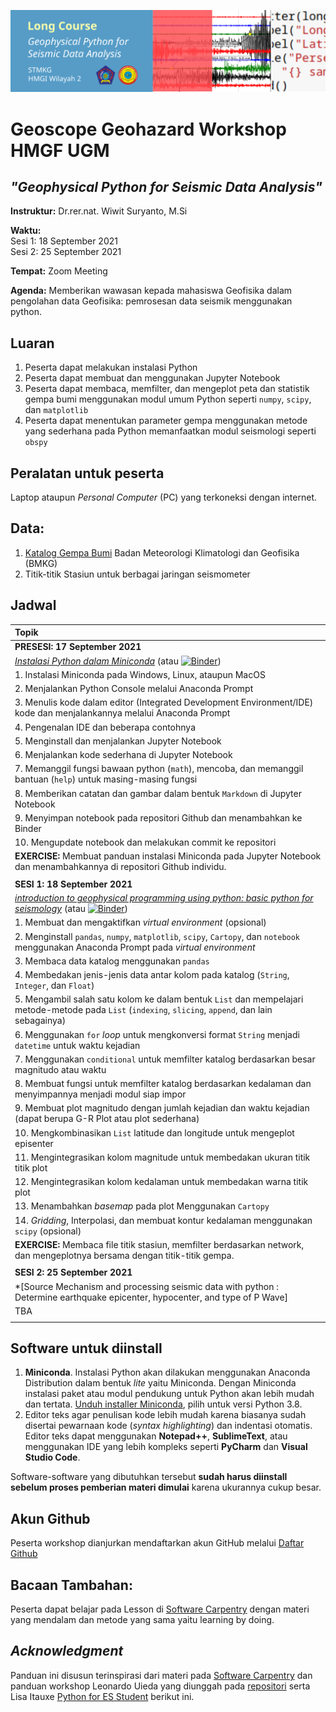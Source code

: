 ![header_image](./figures/longcourse_header_cropped_sm.png)
# Geoscope Geohazard Workshop HMGF UGM
## *"Geophysical Python for Seismic Data Analysis"*

**Instruktur:**
Dr.rer.nat. Wiwit Suryanto, M.Si



**Waktu:**  
Sesi 1: 18 September 2021  
Sesi 2: 25 September 2021  

**Tempat:**
Zoom Meeting

**Agenda:**
Memberikan wawasan kepada mahasiswa Geofisika dalam pengolahan data Geofisika: pemrosesan data seismik menggunakan python.

## Luaran
1. Peserta dapat melakukan instalasi Python
2. Peserta dapat membuat dan menggunakan Jupyter Notebook
3. Peserta dapat membaca, memfilter, dan mengeplot peta dan statistik gempa bumi menggunakan modul umum Python seperti `numpy`, `scipy`, dan `matplotlib`
4. Peserta dapat menentukan parameter gempa menggunakan metode yang sederhana pada Python memanfaatkan modul seismologi seperti `obspy`

## Peralatan untuk peserta
Laptop ataupun *Personal Computer* (PC) yang terkoneksi dengan internet.

## Data:
1. [Katalog Gempa Bumi](https://github.com/anangsahroni/geoscope-geohazard-workshop/blob/main/data/demo_data_BMKG_Mamuju.csv) Badan Meteorologi Klimatologi dan Geofisika (BMKG)
2. Titik-titik Stasiun untuk berbagai jaringan seismometer

## Jadwal
| **Topik** |
|:-----------|
| **PRESESI: 17 September 2021** |
| *[Instalasi Python dalam Miniconda](https://nbviewer.jupyter.org/github/anangsahroni/geoscope-geohazard-workshop/blob/main/1_Instalasi_Python_dalam_Miniconda.ipynb)* (atau [![Binder](https://mybinder.org/badge_logo.svg)](https://mybinder.org/v2/gh/anangsahroni/geoscope-geohazard-workshop/HEAD))|
| 1. Instalasi Miniconda pada Windows, Linux, ataupun MacOS |  
| 2. Menjalankan Python Console melalui Anaconda Prompt |  
| 3. Menulis kode dalam editor (Integrated Development Environment/IDE) kode dan menjalankannya melalui Anaconda Prompt
| 4. Pengenalan IDE dan beberapa contohnya
| 5. Menginstall dan menjalankan Jupyter Notebook
| 6. Menjalankan kode sederhana di Jupyter Notebook
| 7. Memanggil fungsi bawaan python (`math`), mencoba, dan memanggil bantuan (`help`) untuk masing-masing fungsi
| 8. Memberikan catatan dan gambar dalam bentuk `Markdown` di Jupyter Notebook
| 9. Menyimpan notebook pada repositori Github dan menambahkan ke Binder
| 10. Mengupdate notebook dan melakukan commit ke repositori
| **EXERCISE:** Membuat panduan instalasi Miniconda pada Jupyter Notebook dan menambahkannya di repositori Github individu. |
||
| **SESI 1: 18 September 2021** |
| *[introduction to geophysical programming using python: basic python for seismology](https://nbviewer.jupyter.org/github/anangsahroni/geoscope-geohazard-workshop/blob/main/2_Materi_Dasar_Python.ipynb)* (atau [![Binder](https://mybinder.org/badge_logo.svg)](https://mybinder.org/v2/gh/anangsahroni/geoscope-geohazard-workshop/HEAD))|
| 1. Membuat dan mengaktifkan *virtual environment* (opsional) |
| 2. Menginstall `pandas`, `numpy`, `matplotlib`, `scipy`, `Cartopy`, dan `notebook` menggunakan Anaconda Prompt pada *virtual environment* |
| 3. Membaca data katalog menggunakan `pandas` |
| 4. Membedakan jenis-jenis data antar kolom pada katalog (`String`, `Integer`, dan `Float`) |
| 5. Mengambil salah satu kolom ke dalam bentuk `List` dan mempelajari metode-metode pada `List` (`indexing`, `slicing`, `append`, dan lain sebagainya) |
| 6. Menggunakan `for` *loop* untuk mengkonversi format `String` menjadi `datetime` untuk waktu kejadian |
| 7. Menggunakan `conditional` untuk memfilter katalog berdasarkan besar magnitudo atau waktu |
| 8. Membuat fungsi untuk memfilter katalog berdasarkan kedalaman dan menyimpannya menjadi modul siap impor |
| 9. Membuat plot magnitudo dengan jumlah kejadian dan waktu kejadian (dapat berupa G-R Plot atau plot sederhana) |
| 10. Mengkombinasikan `List` latitude dan longitude untuk mengeplot episenter |
| 11. Mengintegrasikan kolom magnitude untuk membedakan ukuran titik titik plot |
| 12. Mengintegrasikan kolom kedalaman untuk membedakan warna titik plot |
| 13. Menambahkan *basemap* pada plot Menggunakan `Cartopy` |
| 14. *Gridding*, Interpolasi, dan membuat kontur kedalaman menggunakan `scipy` (opsional) |
| **EXERCISE:** Membaca file titik stasiun, memfilter berdasarkan network, dan mengeplotnya bersama dengan titik-titik gempa. |
||
| **SESI 2: 25 September 2021** |
| *[Source Mechanism and processing seismic data with python : Determine earthquake epicenter, hypocenter, and type of P Wave]|
| TBA |
||


## Software untuk diinstall
1. **Miniconda**. Instalasi Python akan dilakukan menggunakan Anaconda Distribution dalam bentuk *lite* yaitu Miniconda. Dengan Miniconda instalasi paket atau modul pendukung untuk Python akan lebih mudah dan tertata. [Unduh installer Miniconda](https://docs.conda.io/en/latest/miniconda.html), pilih untuk versi Python 3.8.
2. Editor teks agar penulisan kode lebih mudah karena biasanya sudah disertai pewarnaan kode  (*syntax highlighting*) dan indentasi otomatis. Editor teks dapat menggunakan **Notepad++**, **SublimeText**, atau menggunakan IDE yang lebih kompleks seperti **PyCharm** dan **Visual Studio Code**.

Software-software yang dibutuhkan tersebut **sudah harus diinstall sebelum proses pemberian materi dimulai** karena ukurannya cukup besar.

## Akun Github
Peserta workshop dianjurkan mendaftarkan akun GitHub melalui [Daftar Github](http://github.com)

## Bacaan Tambahan:
Peserta dapat belajar pada Lesson di [Software Carpentry](https://software-carpentry.org/lessons/) dengan materi yang mendalam dan metode yang sama yaitu learning by doing. 

## *Acknowledgment*
Panduan ini disusun terinspirasi dari materi pada [Software Carpentry](https://software-carpentry.org/lessons/) dan panduan workshop Leonardo Uieda yang diunggah pada [repositori](https://github.com/leouieda/python-hawaii-2017) serta Lisa Itauxe [Python for ES Student](https://github.com/ltauxe/Python-for-Earth-Science-Students) berikut ini.

